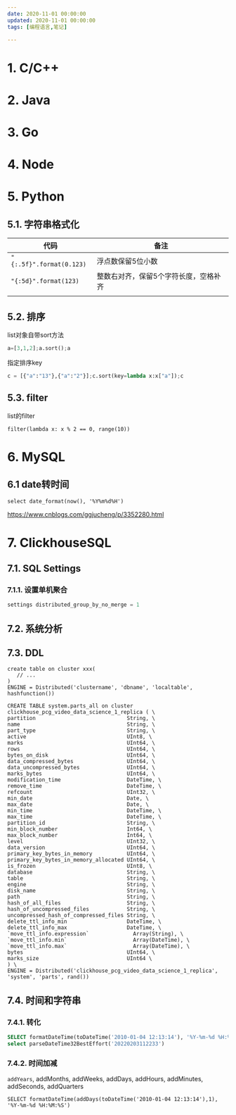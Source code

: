 ```yaml
---
date: 2020-11-01 00:00:00
updated: 2020-11-01 00:00:00
tags: [编程语言,笔记]

---
```




# 1. C/C++



# 2. Java



# 3. Go



# 4. Node



# 5. Python

## 5.1. 字符串格式化

| 代码                     | 备注                                  |
| ------------------------ | ------------------------------------- |
| `"{:.5f}".format(0.123)` | 浮点数保留5位小数                     |
| `"{:5d}".format(123)`    | 整数右对齐，保留5个字符长度，空格补齐 |
|                          |                                       |

## 5.2. 排序

list对象自带sort方法

```python
a=[3,1,2];a.sort();a
```

指定排序key

```python
c = [{"a":"13"},{"a":"2"}];c.sort(key=lambda x:x["a"]);c
```



## 5.3. filter

list的filter



```
filter(lambda x: x % 2 == 0, range(10))
```



# 6. MySQL

## 6.1 date转时间

```mysql
select date_format(now(), '%Y%m%d%H')
```



https://www.cnblogs.com/ggjucheng/p/3352280.html

# 7. ClickhouseSQL

## 7.1. SQL Settings

### 7.1.1. 设置单机聚合

```sql
settings distributed_group_by_no_merge = 1
```

## 7.2. 系统分析

## 7.3. DDL

```
create table on cluster xxx(
   // ...
)
ENGINE = Distributed('clustername', 'dbname', 'localtable', hashfunction())
```



```
CREATE TABLE system.parts_all on cluster clickhouse_pcg_video_data_science_1_replica ( \ 
partition                             String, \
name                                  String, \
part_type                             String, \
active                                UInt8, \
marks                                 UInt64, \
rows                                  UInt64, \
bytes_on_disk                         UInt64, \
data_compressed_bytes                 UInt64, \
data_uncompressed_bytes               UInt64, \
marks_bytes                           UInt64, \
modification_time                     DateTime, \
remove_time                           DateTime, \
refcount                              UInt32, \
min_date                              Date, \
max_date                              Date, \
min_time                              DateTime, \
max_time                              DateTime, \
partition_id                          String, \
min_block_number                      Int64, \
max_block_number                      Int64, \
level                                 UInt32, \
data_version                          UInt64, \
primary_key_bytes_in_memory           UInt64, \
primary_key_bytes_in_memory_allocated UInt64, \
is_frozen                             UInt8, \
database                              String, \
table                                 String, \
engine                                String, \
disk_name                             String, \
path                                  String, \
hash_of_all_files                     String, \
hash_of_uncompressed_files            String, \
uncompressed_hash_of_compressed_files String, \
delete_ttl_info_min                   DateTime, \
delete_ttl_info_max                   DateTime, \
`move_ttl_info.expression`              Array(String), \
`move_ttl_info.min`                     Array(DateTime), \
`move_ttl_info.max`                     Array(DateTime), \
bytes                                 UInt64, \
marks_size                            UInt64 \      
) \
ENGINE = Distributed('clickhouse_pcg_video_data_science_1_replica', 'system', 'parts', rand()) 
```



## 7.4. 时间和字符串

### 7.4.1. 转化

```sql
SELECT formatDateTime(toDateTime('2010-01-04 12:13:14'), '%Y-%m-%d %H:%M:%S')
select parseDateTime32BestEffort('20220203112233')
```

### 7.4.2. 时间加减

`addYears`, addMonths, addWeeks, addDays, addHours, addMinutes, addSeconds, addQuarters

```
SELECT formatDateTime(addDays(toDateTime('2010-01-04 12:13:14'),1), '%Y-%m-%d %H:%M:%S')
```



































